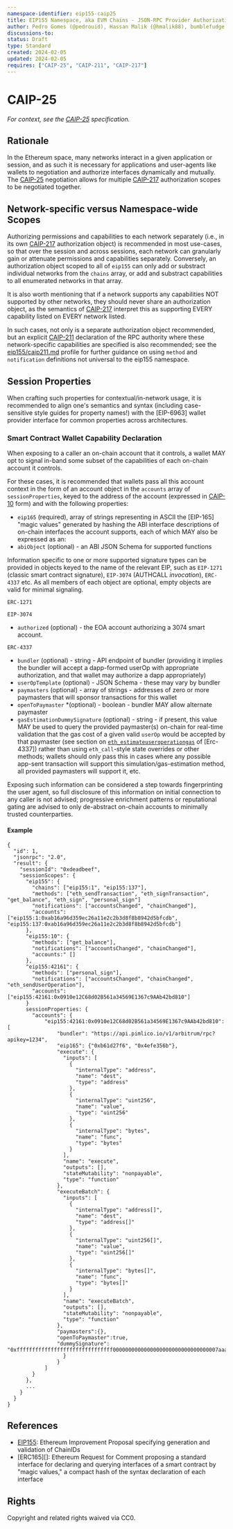 ```yaml
---
namespace-identifier: eip155-caip25
title: EIP155 Namespace, aka EVM Chains - JSON-RPC Provider Authorization
author: Pedro Gomes (@pedrouid), Hassan Malik (@hmalik88), bumblefudge (@bumblefudge), Derek Rein (@arein), Kristof Gazso (@kristofgazso)
discussions-to: 
status: Draft
type: Standard
created: 2024-02-05
updated: 2024-02-05
requires: ["CAIP-25", "CAIP-211", "CAIP-217"]
---
```


# CAIP-25

_For context, see the [CAIP-25][] specification._

## Rationale

In the Ethereum space, many networks interact in a given application or session, and as such it is necessary for applications and user-agents like wallets to negotiation and authorize interfaces dynamically and mutually.
The [CAIP-25] negotiation allows for multiple [CAIP-217] authorization scopes to be negotiated together. 

## Network-specific versus Namespace-wide Scopes

Authorizing permissions and capabilities to each network separately (i.e., in its own [CAIP-217] authorization object) is recommended in most use-cases, so that over the session and across sessions, each network can granularly gain or attenuate permissions and capabilities separately. 
Conversely, an authorization object scoped to all of `eip155` can only add or substract individual networks from the `chains` array, or add and substract capabilities to all enumerated networks in that array.

It is also worth mentioning that if a network supports any capabilities NOT supported by other networks, they should never share an authorization object, as the semantics of [CAIP-217] interpret this as supporting EVERY capability listed on EVERY network listed.

In such cases, not only is a separate authorization object recommended, but an explicit [CAIP-211] declaration of the RPC authority where these network-specific capabilities are specified is also recommended;
see the [eip155/caip211.md](./caip211.md) profile for further guidance on using `method` and `notification` definitions not universal to the eip155 namespace.

## Session Properties

When crafting such properties for contextual/in-network usage, it is recommended to align one's semantics and syntax (including case-sensitive style guides for property names!) with the [EIP-6963] wallet provider interface for common properties across architectures.

### Smart Contract Wallet Capability Declaration

When exposing to a caller an on-chain account that it controls, a wallet MAY opt to signal in-band some subset of the capabilities of each on-chain account it controls.

For these cases, it is recommended that wallets pass all this account context in the form of an account object in the `accounts` array of `sessionProperties`, keyed to the address of the account (expressed in [CAIP-10] form) and with the following properties:
* `eip165` (required), array of strings representing in ASCII the [EIP-165] "magic values" generated by hashing the ABI interface descriptions of on-chain interfaces the account supports, each of which MAY also be expressed as an:
* `abiObject` (optional) - an ABI JSON Schema for supported functions

Information specific to one or more supported signature types can be provided in objects keyed to the name of the relevant EIP, such as `EIP-1271` (classic smart contract signature), `EIP-3074` (AUTHCALL *invocation*), `ERC-4337` etc. As all members of each object are optional, empty objects are valid for minimal signaling.

`ERC-1271`

`EIP-3074`
* `authorized` (optional) - the EOA account authorizing a 3074 smart account.

`ERC-4337`
* `bundler` (optional) - string - API endpoint of bundler (providing it implies the bundler will accept a dapp-formed userOp with appropriate authorization, and that wallet may authorize a dapp appropriately)
* `userOpTemplate` (optional) - JSON Schema - these may vary by bundler
* `paymasters` (optional) - array of strings - addresses of zero or more paymasters that will sponsor transactions for this wallet
* `openToPaymaster` *(optional) - boolean - bundler MAY allow alternate paymaster
* `gasEstimationDummySignature` (optional) - string - if present, this value MAY be used to query the provided paymaster(s) on-chain for real-time validation that the gas cost of a given valid `userOp` would be accepted by that paymaster (see section on [`eth_estimateuseroperationgas`](https://eips.ethereum.org/EIPS/eip-4337#-eth_estimateuseroperationgas) of [Erc-4337]) rather than using `eth_call`-style state overrides or other methods; wallets should only pass this in cases where any possible app-sent transaction will support this simulation/gas-estimation method, all provided paymasters will support it, etc.

Exposing such information can be considered a step towards fingerprinting the user agent, so full disclosure of this information on initial connection to any caller is not advised; progressive enrichment patterns or reputational gating are advised to only de-abstract on-chain accounts to minimally trusted counterparties.

#### Example

```
{
  "id": 1,
  "jsonrpc": "2.0",
  "result": {
    "sessionId": "0xdeadbeef",
    "sessionScopes": {
      "eip155": {
        "chains": ["eip155:1", "eip155:137"],
        "methods": ["eth_sendTransaction", "eth_signTransaction", "get_balance", "eth_sign", "personal_sign"]
        "notifications": ["accountsChanged", "chainChanged"],
        "accounts": ["eip155:1:0xab16a96d359ec26a11e2c2b3d8f8b8942d5bfcdb", "eip155:137:0xab16a96d359ec26a11e2c2b3d8f8b8942d5bfcdb"]
      },
      "eip155:10": {
        "methods": ["get_balance"],
        "notifications": ["accountsChanged", "chainChanged"],
        "accounts:" []
      },
      "eip155:42161": {
        "methods": ["personal_sign"],
        "notifications": ["accountsChanged", "chainChanged", "eth_sendUserOperation"],
        "accounts":["eip155:42161:0x0910e12C68d02B561a34569E1367c9AAb42bd810"]
      }
      sessionProperties: {
        "accounts": {
            "eip155:42161:0x0910e12C68d02B561a34569E1367c9AAb42bd810": [
                "bundler": "https://api.pimlico.io/v1/arbitrum/rpc?apikey=1234",
                "eip165": {"0xb61d27f6", "0x4efe356b"},
                "execute": {
                  "inputs": [
                    {
                      "internalType": "address",
                      "name": "dest",
                      "type": "address"
                    },
                    {
                      "internalType": "uint256",
                      "name": "value",
                      "type": "uint256"
                    },
                    {
                      "internalType": "bytes",
                      "name": "func",
                      "type": "bytes"
                    }
                  ],
                  "name": "execute",
                  "outputs": [],
                  "stateMutability": "nonpayable",
                  "type": "function"
                },
                "executeBatch": {
                  "inputs": [
                    {
                      "internalType": "address[]",
                      "name": "dest",
                      "type": "address[]"
                    },
                    {
                      "internalType": "uint256[]",
                      "name": "value",
                      "type": "uint256[]"
                    },
                    {
                      "internalType": "bytes[]",
                      "name": "func",
                      "type": "bytes[]"
                    }
                  ],
                  "name": "executeBatch",
                  "outputs": [],
                  "stateMutability": "nonpayable",
                  "type": "function"
                },
                "paymasters":{},
                "openToPaymaster":true,
                "dummySignature": "0xfffffffffffffffffffffffffffffff0000000000000000000000000000000007aaaaaaaaaaaaaaaaaaaaaaaaaaaaaaaaaaaaaaaaaaaaaaaaaaaaaaaaaaaaaaa1c"
                  }
                }
            ]
        }        
      },
      ...
    }
  }
}
```

## References

- [EIP155][]: Ethereum Improvement Proposal specifying generation and validation of ChainIDs
- [ERC165][]: Ethereum Request for Comment proposing a standard interface for declaring and querying interfaces of a smart contract by "magic values," a compact hash of the syntax declaration of each interface

[execution API]: https://github.com/ethereum/execution-apis?tab=readme-ov-file#execution-api-specification
[CAIP-2]: https://github.com/ChainAgnostic/CAIPs/blob/master/CAIPs/caip-2.md
[CAIP-10]: https://github.com/ChainAgnostic/CAIPs/blob/master/CAIPs/caip-10.md
[CAIP-19]: https://github.com/ChainAgnostic/CAIPs/blob/master/CAIPs/caip-19.md
[CAIP-25]: https://github.com/ChainAgnostic/CAIPs/blob/master/CAIPs/caip-25.md
[CAIP-211]: https://github.com/ChainAgnostic/CAIPs/blob/master/CAIPs/caip-211.md
[CAIP-217]: https://github.com/ChainAgnostic/CAIPs/blob/master/CAIPs/caip-217.md
[EIP]: https://eips.ethereum.org/EIPS/eip-1
[EIP155]: https://eips.ethereum.org/EIPS/eip-155
[EIP165]: https://eips.ethereum.org/EIPS/eip-165
[EIP4337]: https://eips.ethereum.org/EIPS/eip-4337

## Rights

Copyright and related rights waived via CC0.
